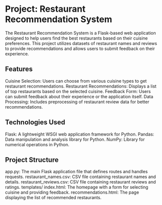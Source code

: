# Project: Restaurant Recommendation System                                                       

The Restaurant Recommendation System is a Flask-based web application designed to help users find the best restaurants based on their cuisine preferences. This project utilizes datasets of restaurant names and reviews to provide recommendations and allows users to submit feedback on their experience.

## Features
Cuisine Selection: Users can choose from various cuisine types to get restaurant recommendations.
Restaurant Recommendations: Displays a list of top restaurants based on the selected cuisine.
Feedback Form: Users can submit feedback about their experience or the application itself.
Data Processing: Includes preprocessing of restaurant review data for better recommendations.
## Technologies Used
Flask: A lightweight WSGI web application framework for Python.
Pandas: Data manipulation and analysis library for Python.
NumPy: Library for numerical operations in Python.
## Project Structure
app.py: The main Flask application file that defines routes and handles requests.
restaurant_names.csv: CSV file containing restaurant names and details.
restaurant_reviews.csv: CSV file containing restaurant reviews and ratings.
templates/
index.html: The homepage with a form for selecting cuisine and providing feedback.
recommendations.html: The page displaying the list of recommended restaurants.
